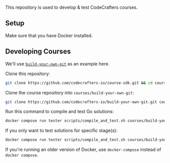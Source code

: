This repository is used to develop & test CodeCrafters courses.

## Setup

Make sure that you have Docker installed.

## Developing Courses

We'll use [`build-your-own-git`](https://github.com/codecrafters-io/build-your-own-git) as an example here.

Clone this repository:

```sh
git clone https://github.com/codecrafters-io/course-sdk.git && cd course-sdk
```

Clone the course repository into `courses/build-your-own-git`:

```sh
git clone https://github.com/codecrafters-io/build-your-own-git.git courses/build-your-own-git
```

Run this command to compile and test Go solutions:

```sh
docker compose run tester scripts/compile_and_test.sh courses/build-your-own-git go
```

If you only want to test solutions for specific stage(s):

```sh
docker compose run tester scripts/compile_and_test.sh courses/build-your-own-git go stage_slug_1,stage_slug_2
```

If you're running an older version of Docker, use `docker-compose` instead of `docker compose`.

